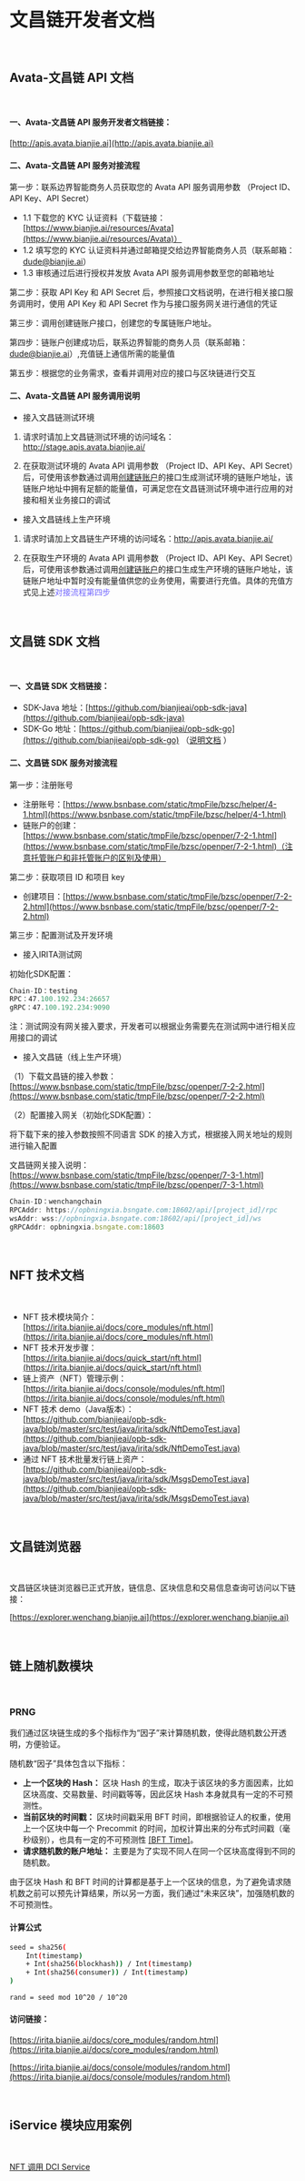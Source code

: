 # <font size="6">文昌链开发者文档</font>

<br>

## Avata-文昌链 API 文档
<br>

#### 一、Avata-文昌链 API 服务开发者文档链接：  
[http://apis.avata.bianjie.ai](http://apis.avata.bianjie.ai)

#### 二、Avata-文昌链 API 服务对接流程

第一步：联系边界智能商务人员获取您的 Avata API 服务调用参数 （Project ID、API Key、API Secret）

- 1.1 下载您的 KYC 认证资料（下载链接：[https://www.bianjie.ai/resources/Avata](https://www.bianjie.ai/resources/Avata)）
- 1.2 填写您的 KYC 认证资料并通过邮箱提交给边界智能商务人员（联系邮箱：dude@bianjie.ai）
- 1.3 审核通过后进行授权并发放 Avata API 服务调用参数至您的邮箱地址

第二步：获取 API Key 和 API Secret 后，参照接口文档说明，在进行相关接口服务调用时，使用 API Key 和 API Secret 作为与接口服务网关进行通信的凭证

第三步：调用创建链账户接口，创建您的专属链账户地址。
    
第四步：链账户创建成功后，联系边界智能的商务人员（联系邮箱：dude@bianjie.ai）,充值链上通信所需的能量值

第五步：根据您的业务需求，查看并调用对应的接口与区块链进行交互  

#### 二、Avata-文昌链 API 服务调用说明  

- 接入文昌链测试环境

1. 请求时请加上文昌链测试环境的访问域名：<font color="#7065FF">http://stage.apis.avata.bianjie.ai/</font>

2. 在获取测试环境的 Avata API 调用参数 （Project ID、API Key、API Secret）后，可使用该参数通过调用[创建链账户](https://stage.apis.avata.bianjie.ai/v1beta1/accounts)的接口生成测试环境的链账户地址，该链账户地址中拥有足额的能量值，可满足您在文昌链测试环境中进行应用的对接和相关业务接口的调试

- 接入文昌链线上生产环境

1. 请求时请加上文昌链生产环境的访问域名：<font color="#7065FF">http://apis.avata.bianjie.ai/</font>

2. 在获取生产环境的 Avata API 调用参数 （Project ID、API Key、API Secret）后，可使用该参数通过调用[创建链账户](https://apis.avata.bianjie.ai/v1beta1/accounts)的接口生成生产环境的链账户地址，该链账户地址中暂时没有能量值供您的业务使用，需要进行充值。具体的充值方式见上述<font color="#7065FF">对接流程第四步</font>

<br>


## 文昌链 SDK 文档
<br>

#### 一、文昌链 SDK 文档链接：
- SDK-Java 地址：[https://github.com/bianjieai/opb-sdk-java](https://github.com/bianjieai/opb-sdk-java)
- SDK-Go 地址：[https://github.com/bianjieai/opb-sdk-go](https://github.com/bianjieai/opb-sdk-go)   （[说明文档](https://irita.bianjie.ai/docs/SDK/Go_SDK/overview.html) ）

#### 二、文昌链 SDK 服务对接流程
第一步：注册账号
- 注册账号：[https://www.bsnbase.com/static/tmpFile/bzsc/helper/4-1.html](https://www.bsnbase.com/static/tmpFile/bzsc/helper/4-1.html)
- 链账户的创建：[https://www.bsnbase.com/static/tmpFile/bzsc/openper/7-2-1.html](https://www.bsnbase.com/static/tmpFile/bzsc/openper/7-2-1.html)（注意托管账户和非托管账户的区别及使用）

第二步：获取项目 ID 和项目 key
- 创建项目：[https://www.bsnbase.com/static/tmpFile/bzsc/openper/7-2-2.html](https://www.bsnbase.com/static/tmpFile/bzsc/openper/7-2-2.html)

第三步：配置测试及开发环境  
- 接入IRITA测试网

初始化SDK配置：
```javascript
Chain-ID：testing
RPC：47.100.192.234:26657
gRPC：47.100.192.234:9090
```
注：测试网没有网关接入要求，开发者可以根据业务需要先在测试网中进行相关应用接口的调试

- 接入文昌链（线上生产环境）

（1）下载文昌链的接入参数：[https://www.bsnbase.com/static/tmpFile/bzsc/openper/7-2-2.html](https://www.bsnbase.com/static/tmpFile/bzsc/openper/7-2-2.html)

（2）配置接入网关（初始化SDK配置）：

将下载下来的接入参数按照不同语言 SDK 的接入方式，根据接入网关地址的规则进行输入配置  

文昌链网关接入说明：[https://www.bsnbase.com/static/tmpFile/bzsc/openper/7-3-1.html](https://www.bsnbase.com/static/tmpFile/bzsc/openper/7-3-1.html)

```javascript
Chain-ID：wenchangchain
RPCAddr: https://opbningxia.bsngate.com:18602/api/[project_id]/rpc
wsAddr: wss://opbningxia.bsngate.com:18602/api/[project_id]/ws
gRPCAddr: opbningxia.bsngate.com:18603 
```
<br>

## NFT 技术文档
<br>

- NFT 技术模块简介：    
[https://irita.bianjie.ai/docs/core_modules/nft.html](https://irita.bianjie.ai/docs/core_modules/nft.html)
- NFT 技术开发步骤：    
[https://irita.bianjie.ai/docs/quick_start/nft.html](https://irita.bianjie.ai/docs/quick_start/nft.html)
- 链上资产（NFT）管理示例：     
[https://irita.bianjie.ai/docs/console/modules/nft.html](https://irita.bianjie.ai/docs/console/modules/nft.html)
- NFT 技术 demo（Java版本）：   
[https://github.com/bianjieai/opb-sdk-java/blob/master/src/test/java/irita/sdk/NftDemoTest.java](https://github.com/bianjieai/opb-sdk-java/blob/master/src/test/java/irita/sdk/NftDemoTest.java)
- 通过 NFT 技术批量发行链上资产：   
[https://github.com/bianjieai/opb-sdk-java/blob/master/src/test/java/irita/sdk/MsgsDemoTest.java](https://github.com/bianjieai/opb-sdk-java/blob/master/src/test/java/irita/sdk/MsgsDemoTest.java)

<br>

## 文昌链浏览器
<br>

文昌链区块链浏览器已正式开放，链信息、区块信息和交易信息查询可访问以下链接：

[https://explorer.wenchang.bianjie.ai](https://explorer.wenchang.bianjie.ai)

<br>

## 链上随机数模块
<br>

### PRNG

我们通过区块链生成的多个指标作为“因子”来计算随机数，使得此随机数公开透明，方便验证。

随机数“因子”具体包含以下指标：

- **上一个区块的 Hash：** 区块 Hash 的生成，取决于该区块的多方面因素，比如区块高度、交易数量、时间戳等等，因此区块 Hash 本身就具有一定的不可预测性。
- **当前区块的时间戳：** 区块时间戳采用 BFT 时间，即根据验证人的权重，使用上一个区块中每一个 Precommit 的时间，加权计算出来的分布式时间戳（毫秒级别），也具有一定的不可预测性 [[BFT Time]](https://docs.tendermint.com/master/spec/consensus/bft-time.html#bft-time)。
- **请求随机数的账户地址：** 主要是为了实现不同人在同一个区块高度得到不同的随机数。

由于区块 Hash 和 BFT 时间的计算都是基于上一个区块的信息，为了避免请求随机数之前可以预先计算结果，所以另一方面，我们通过“未来区块”，加强随机数的不可预测性。

#### 计算公式

```sh
seed = sha256(
    Int(timestamp)
    + Int(sha256(blockhash)) / Int(timestamp)
    + Int(sha256(consumer)) / Int(timestamp)
)

rand = seed mod 10^20 / 10^20
```

#### 访问链接：

[https://irita.bianjie.ai/docs/core_modules/random.html](https://irita.bianjie.ai/docs/core_modules/random.html)

[https://irita.bianjie.ai/docs/console/modules/random.html](https://irita.bianjie.ai/docs/console/modules/random.html)

<br>

## iService 模块应用案例
<br>

[NFT 调用 DCI Service](https://github.com/bianjieai/bsn-wenchang.bianjie.ai/blob/master/docs/doc-application-case/nft-x-dciservice.md)


